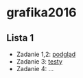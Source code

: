 # grafika2016

## Lista 1

* Zadanie 1,2: [podgląd](http://waakun.pl/grafika/logo2d/)
* Zadanie 3: [testy](http://waakun.pl/grafika/logo3d/)
* Zadanie 4: ...
